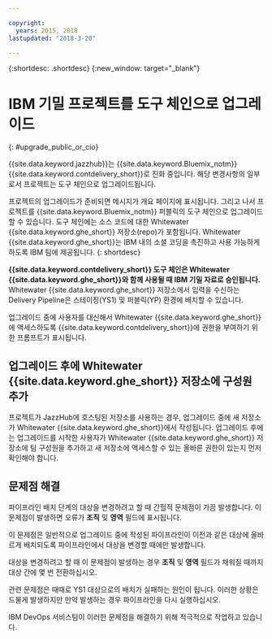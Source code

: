 ```yaml
---

copyright:
  years: 2015, 2018
lastupdated: "2018-3-20"

---
```


{:shortdesc: .shortdesc}
{:new_window: target="_blank"}

# IBM 기밀 프로젝트를 도구 체인으로 업그레이드 
{: #upgrade_public_or_cio}

{{site.data.keyword.jazzhub}}는 {{site.data.keyword.Bluemix_notm}} {{site.data.keyword.contdelivery_short}}로 진화 중입니다. 해당 변경사항의 일부로서 프로젝트는 도구 체인으로 업그레이드됩니다.

프로젝트의 업그레이드가 준비되면 메시지가 개요 페이지에 표시됩니다. 그리고 나서 프로젝트를 {{site.data.keyword.Bluemix_notm}} 퍼블릭의 도구 체인으로 업그레이드할 수 있습니다. 도구 체인에는 소스 코드에 대한 Whitewater {{site.data.keyword.ghe_short}} 저장소(repo)가 포함됩니다. Whitewater {{site.data.keyword.ghe_short}}는 IBM 내의 소셜 코딩을 촉진하고 사용 가능하게 하도록 IBM 팀에 제공됩니다. 
{: shortdesc}

**{{site.data.keyword.contdelivery_short}} 도구 체인은 Whitewater {{site.data.keyword.ghe_short}}와 함께 사용될 때 IBM 기밀 자료로 승인됩니다.** Whitewater {{site.data.keyword.ghe_short}} 저장소에서 입력을 수신하는 Delivery Pipeline은 스테이징(YS1) 및 퍼블릭(YP) 환경에 배치할 수 있습니다.

업그레이드 중에 사용자를 대신해서 Whitewater {{site.data.keyword.ghe_short}}에 액세스하도록 {{site.data.keyword.contdelivery_short}}에 권한을 부여하기 위한 프롬프트가 표시됩니다.

## 업그레이드 후에 Whitewater {{site.data.keyword.ghe_short}} 저장소에 구성원 추가

프로젝트가 JazzHub에 호스팅된 저장소를 사용하는 경우, 업그레이드 중에 새 저장소가 Whitewater {{site.data.keyword.ghe_short}}에서 작성됩니다. 업그레이드 후에는 업그레이드를 시작한 사용자가 Whitewater {{site.data.keyword.ghe_short}} 저장소에 팀 구성원을 추가하고 새 저장소에 액세스할 수 있는 올바른 권한이 있는지 먼저 확인해야 합니다.

## 문제점 해결

파이프라인 배치 단계의 대상을 변경하려고 할 때 간헐적 문제점이 가끔 발생합니다. 이 문제점이 발생하면 오류가 **조직** 및 **영역** 필드에 표시됩니다.

이 문제점은 일반적으로 업그레이드 중에 작성된 파이프라인이 이전과 같은 대상에 올바르게 배치되도록 파이프라인에서 대상을 변경할 때에만 발생합니다.

대상을 변경하려고 할 때 이 문제점이 발생하는 경우 **조직** 및 **영역** 필드가 채워질 때까지 대상 간에 몇 번 전환하십시오.

관련 문제점은 때때로 YS1 대상으로의 배치가 실패하는 원인이 됩니다. 이러한 상황은 드물게 발생하지만 만약 발생하는 경우 파이프라인을 다시 실행하십시오.

IBM DevOps 서비스팀이 이러한 문제점을 해결하기 위해 적극적으로 작업하고 있습니다.
